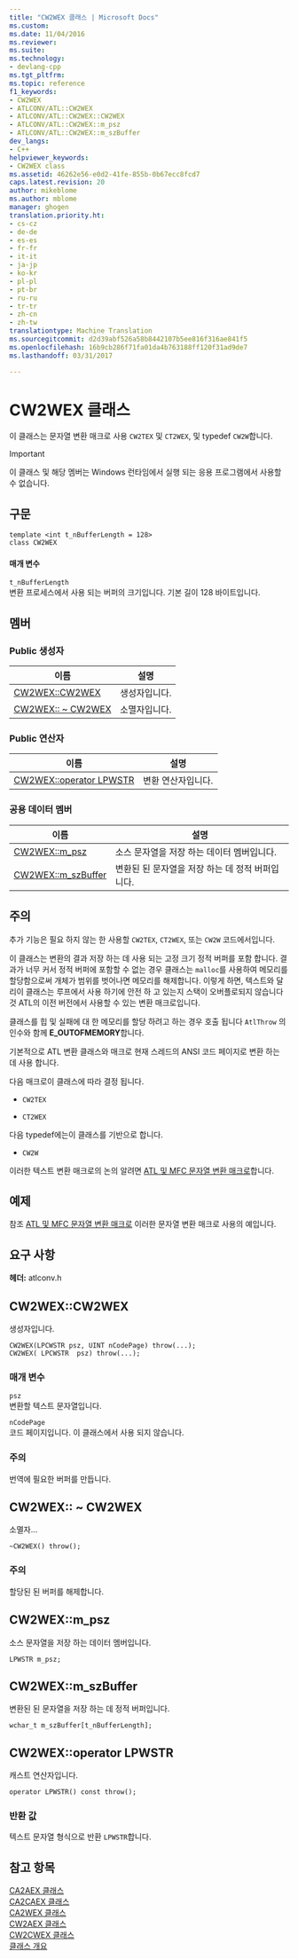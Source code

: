 ```yaml
---
title: "CW2WEX 클래스 | Microsoft Docs"
ms.custom: 
ms.date: 11/04/2016
ms.reviewer: 
ms.suite: 
ms.technology:
- devlang-cpp
ms.tgt_pltfrm: 
ms.topic: reference
f1_keywords:
- CW2WEX
- ATLCONV/ATL::CW2WEX
- ATLCONV/ATL::CW2WEX::CW2WEX
- ATLCONV/ATL::CW2WEX::m_psz
- ATLCONV/ATL::CW2WEX::m_szBuffer
dev_langs:
- C++
helpviewer_keywords:
- CW2WEX class
ms.assetid: 46262e56-e0d2-41fe-855b-0b67ecc8fcd7
caps.latest.revision: 20
author: mikeblome
ms.author: mblome
manager: ghogen
translation.priority.ht:
- cs-cz
- de-de
- es-es
- fr-fr
- it-it
- ja-jp
- ko-kr
- pl-pl
- pt-br
- ru-ru
- tr-tr
- zh-cn
- zh-tw
translationtype: Machine Translation
ms.sourcegitcommit: d2d39abf526a58b8442107b5ee816f316ae841f5
ms.openlocfilehash: 16b9cb286f71fa01da4b763188ff120f31ad9de7
ms.lasthandoff: 03/31/2017

---
```

# <a name="cw2wex-class"></a>CW2WEX 클래스
이 클래스는 문자열 변환 매크로 사용 `CW2TEX` 및 `CT2WEX`, 및 typedef `CW2W`합니다.  
  
> [!IMPORTANT]
>  이 클래스 및 해당 멤버는 Windows 런타임에서 실행 되는 응용 프로그램에서 사용할 수 없습니다.  
  
## <a name="syntax"></a>구문  
  
```
template <int t_nBufferLength = 128>  
class CW2WEX
```  
  
#### <a name="parameters"></a>매개 변수  
 `t_nBufferLength`  
 변환 프로세스에서 사용 되는 버퍼의 크기입니다. 기본 길이 128 바이트입니다.  
  
## <a name="members"></a>멤버  
  
### <a name="public-constructors"></a>Public 생성자  
  
|이름|설명|  
|----------|-----------------|  
|[CW2WEX::CW2WEX](#cw2wex)|생성자입니다.|  
|[CW2WEX:: ~ CW2WEX](#dtor)|소멸자입니다.|  
  
### <a name="public-operators"></a>Public 연산자  
  
|이름|설명|  
|----------|-----------------|  
|[CW2WEX::operator LPWSTR](#operator_lpwstr)|변환 연산자입니다.|  
  
### <a name="public-data-members"></a>공용 데이터 멤버  
  
|이름|설명|  
|----------|-----------------|  
|[CW2WEX::m_psz](#m_psz)|소스 문자열을 저장 하는 데이터 멤버입니다.|  
|[CW2WEX::m_szBuffer](#m_szbuffer)|변환된 된 문자열을 저장 하는 데 정적 버퍼입니다.|  
  
## <a name="remarks"></a>주의  
 추가 기능은 필요 하지 않는 한 사용할 `CW2TEX`, `CT2WEX`, 또는 `CW2W` 코드에서입니다.  
  
 이 클래스는 변환의 결과 저장 하는 데 사용 되는 고정 크기 정적 버퍼를 포함 합니다. 결과가 너무 커서 정적 버퍼에 포함할 수 없는 경우 클래스는 `malloc`를 사용하여 메모리를 할당함으로써 개체가 범위를 벗어나면 메모리를 해제합니다. 이렇게 하면, 텍스트와 달리이 클래스는 루프에서 사용 하기에 안전 하 고 있는지 스택이 오버플로되지 않습니다 것 ATL의 이전 버전에서 사용할 수 있는 변환 매크로입니다.  
  
 클래스를 힙 및 실패에 대 한 메모리를 할당 하려고 하는 경우 호출 됩니다 `AtlThrow` 의 인수와 함께 **E_OUTOFMEMORY**합니다.  
  
 기본적으로 ATL 변환 클래스와 매크로 현재 스레드의 ANSI 코드 페이지로 변환 하는 데 사용 합니다.  
  
 다음 매크로이 클래스에 따라 결정 됩니다.  
  
- `CW2TEX`  
  
- `CT2WEX`  
  
 다음 typedef에는이 클래스를 기반으로 합니다.  
  
- `CW2W`  
  
 이러한 텍스트 변환 매크로의 논의 알려면 [ATL 및 MFC 문자열 변환 매크로](string-conversion-macros.md)합니다.  
  
## <a name="example"></a>예제  
 참조 [ATL 및 MFC 문자열 변환 매크로](string-conversion-macros.md) 이러한 문자열 변환 매크로 사용의 예입니다.  
  
## <a name="requirements"></a>요구 사항  
 **헤더:** atlconv.h  
  
##  <a name="cw2wex"></a>CW2WEX::CW2WEX  
 생성자입니다.  
  
```
CW2WEX(LPCWSTR psz, UINT nCodePage) throw(...);
CW2WEX( LPCWSTR  psz) throw(...);
```  
  
### <a name="parameters"></a>매개 변수  
 `psz`  
 변환할 텍스트 문자열입니다.  
  
 `nCodePage`  
 코드 페이지입니다. 이 클래스에서 사용 되지 않습니다.  
  
### <a name="remarks"></a>주의  
 번역에 필요한 버퍼를 만듭니다.  
  
##  <a name="dtor"></a>CW2WEX:: ~ CW2WEX  
 소멸자...  
  
```
~CW2WEX() throw();
```  
  
### <a name="remarks"></a>주의  
 할당된 된 버퍼를 해제합니다.  
  
##  <a name="m_psz"></a>CW2WEX::m_psz  
 소스 문자열을 저장 하는 데이터 멤버입니다.  
  
```
LPWSTR m_psz;
```  
  
##  <a name="m_szbuffer"></a>CW2WEX::m_szBuffer  
 변환된 된 문자열을 저장 하는 데 정적 버퍼입니다.  
  
```
wchar_t m_szBuffer[t_nBufferLength];
```  
  
##  <a name="operator_lpwstr"></a>CW2WEX::operator LPWSTR  
 캐스트 연산자입니다.  
  
```  
operator LPWSTR() const throw();
```  
  
### <a name="return-value"></a>반환 값  
 텍스트 문자열 형식으로 반환 `LPWSTR`합니다.  
  
## <a name="see-also"></a>참고 항목  
 [CA2AEX 클래스](../../atl/reference/ca2aex-class.md)   
 [CA2CAEX 클래스](../../atl/reference/ca2caex-class.md)   
 [CA2WEX 클래스](../../atl/reference/ca2wex-class.md)   
 [CW2AEX 클래스](../../atl/reference/cw2aex-class.md)   
 [CW2CWEX 클래스](../../atl/reference/cw2cwex-class.md)   
 [클래스 개요](../../atl/atl-class-overview.md)

